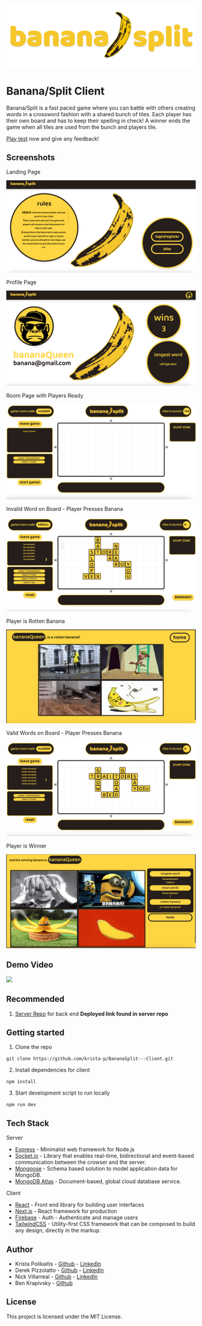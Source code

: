 <p align="center">
  <img src="screenshots/bananasplitlogo.png" />
</p>

# Banana/Split Client

Banana/Split is a fast paced game where you can battle with others creating words in a crossword fashion with a shared bunch of tiles. Each player has their own board and has to keep their spelling in check! A winner ends the game when all tiles are used from the bunch and players tile.

[Play test](https://banana-split-client-krista-p.vercel.app) now and give any feedback!

## Screenshots

Landing Page
<p align="center">
  <img src="screenshots/landingpage.png" />
</p>

Profile Page
<p align="center">
  <img src="screenshots/profilepage.png" />
</p>

Room Page with Players Ready
<p align="center">
  <img src="screenshots/playersready.png" />
</p>

Invalid Word on Board - Player Presses Banana
<p align="center">
  <img src="screenshots/spelledincorrect.png" />
</p>

Player is Rotten Banana
<p align="center">
  <img src="screenshots/loser.png" />
</p>

Valid Words on Board - Player Presses Banana
<p align="center">
  <img src="screenshots/spelledright.png" />
</p>

Player is Winner
<p align="center">
  <img src="screenshots/winner.png" />
</p>

## Demo Video
[![](http://img.youtube.com/vi/l9poSQ65Dms/0.jpg)](http://www.youtube.com/watch?v=l9poSQ65Dms "https://youtu.be/l9poSQ65Dms")

## Recommended
1. [Server Repo](https://github.com/Villux-NV/BananaSplit---Server) for back end
**Deployed link found in server repo**

## Getting started

1. Clone the repo

```
git clone https://github.com/krista-p/BananaSplit---Client.git
```

2. Install dependencies for client

```
npm install
```


3. Start development script to run locally

```
npm run dev
```

## Tech Stack

Server
- [Express](https://expressjs.com/) - Minimalist web framework for Node.js
- [Socket.io](https://socket.io/) - Library that enables real-time, bidirectional and event-based communication between the crowser and the server.
- [Mongoose](https://sequelize.org/) - Schema based solution to model application data for MongoDB.
- [MongoDB Atlas](https://www.mongodb.com/cloud/atlas) - Document-based, global cloud database service.

Client
- [React](https://reactjs.org/) - Front end library for building user interfaces
- [Next.js](https://nextjs.org/) - React framework for production
- [Firebase](https://firebase.google.com/) - Auth - Authenticate and manage users
- [TailwindCSS](https://tailwindcss.com/) - Utility-first CSS framework that can be composed to build any design, directly in the markup.
## Author

* Krista Polikaitis - [Github](https://github.com/krista-p) - [LinkedIn](https://www.linkedin.com/in/krista-polikaitis/)
* Derek Pizzolatto - [Github](https://github.com/chuck517) - [LinkedIn](www.linkedin.com/in/derek-pizzolatto)
* Nick Villarreal - [Github](https://github.com/Villux-NV) - [LinkedIn](https://www.linkedin.com/in/nick-villarreal/)
* Ben Krapivsky - [Github](https://github.com/Benkr)

## License

This project is licensed under the MIT License.
